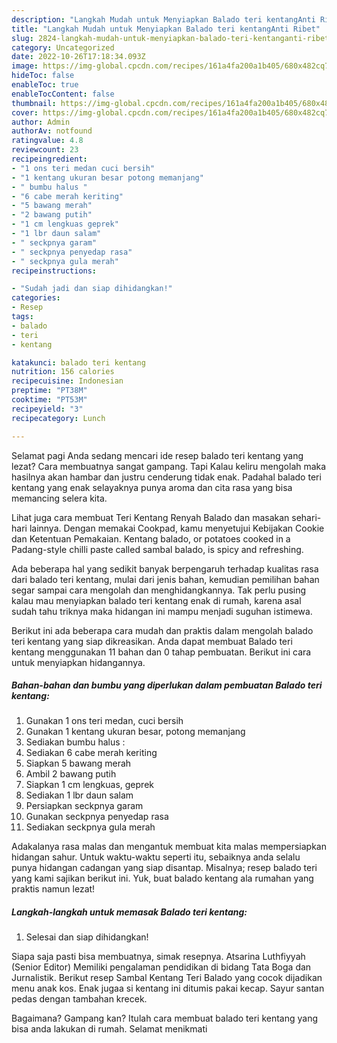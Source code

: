 ```yaml
---
description: "Langkah Mudah untuk Menyiapkan Balado teri kentangAnti Ribet"
title: "Langkah Mudah untuk Menyiapkan Balado teri kentangAnti Ribet"
slug: 2824-langkah-mudah-untuk-menyiapkan-balado-teri-kentanganti-ribet
category: Uncategorized
date: 2022-10-26T17:18:34.093Z
image: https://img-global.cpcdn.com/recipes/161a4fa200a1b405/680x482cq70/balado-teri-kentang-foto-resep-utama.jpg
hideToc: false
enableToc: true
enableTocContent: false
thumbnail: https://img-global.cpcdn.com/recipes/161a4fa200a1b405/680x482cq70/balado-teri-kentang-foto-resep-utama.jpg
cover: https://img-global.cpcdn.com/recipes/161a4fa200a1b405/680x482cq70/balado-teri-kentang-foto-resep-utama.jpg
author: Admin
authorAv: notfound
ratingvalue: 4.8
reviewcount: 23
recipeingredient:
- "1 ons teri medan cuci bersih"
- "1 kentang ukuran besar potong memanjang"
- " bumbu halus "
- "6 cabe merah keriting"
- "5 bawang merah"
- "2 bawang putih"
- "1 cm lengkuas geprek"
- "1 lbr daun salam"
- " seckpnya garam"
- " seckpnya penyedap rasa"
- " seckpnya gula merah"
recipeinstructions:

- "Sudah jadi dan siap dihidangkan!"
categories:
- Resep
tags:
- balado
- teri
- kentang

katakunci: balado teri kentang 
nutrition: 156 calories
recipecuisine: Indonesian
preptime: "PT38M"
cooktime: "PT53M"
recipeyield: "3"
recipecategory: Lunch

---
```



Selamat pagi Anda sedang mencari ide resep balado teri kentang yang lezat? Cara membuatnya sangat gampang. Tapi Kalau keliru mengolah maka hasilnya akan hambar dan justru cenderung tidak enak. Padahal balado teri kentang yang enak selayaknya punya aroma dan cita rasa yang bisa memancing selera kita.


Lihat juga cara membuat Teri Kentang Renyah Balado dan masakan sehari-hari lainnya. Dengan memakai Cookpad, kamu menyetujui Kebijakan Cookie dan Ketentuan Pemakaian. Kentang balado, or potatoes cooked in a Padang-style chilli paste called sambal balado, is spicy and refreshing.

Ada beberapa hal yang sedikit banyak berpengaruh terhadap kualitas rasa dari balado teri kentang, mulai dari jenis bahan, kemudian pemilihan bahan segar sampai cara mengolah dan menghidangkannya. Tak perlu pusing kalau mau menyiapkan balado teri kentang enak di rumah, karena asal sudah tahu triknya maka hidangan ini mampu menjadi suguhan istimewa.


Berikut ini ada beberapa cara mudah dan praktis dalam mengolah balado teri kentang yang siap dikreasikan. Anda dapat membuat Balado teri kentang menggunakan 11 bahan dan 0 tahap pembuatan. Berikut ini cara untuk menyiapkan hidangannya.

<!--inarticleads1-->

##### Bahan-bahan dan bumbu yang diperlukan dalam pembuatan Balado teri kentang:

1. Gunakan 1 ons teri medan, cuci bersih
1. Gunakan 1 kentang ukuran besar, potong memanjang
1. Sediakan  bumbu halus :
1. Sediakan 6 cabe merah keriting
1. Siapkan 5 bawang merah
1. Ambil 2 bawang putih
1. Siapkan 1 cm lengkuas, geprek
1. Sediakan 1 lbr daun salam
1. Persiapkan  seckpnya garam
1. Gunakan  seckpnya penyedap rasa
1. Sediakan  seckpnya gula merah


Adakalanya rasa malas dan mengantuk membuat kita malas mempersiapkan hidangan sahur. Untuk waktu-waktu seperti itu, sebaiknya anda selalu punya hidangan cadangan yang siap disantap. Misalnya; resep balado teri yang kami sajikan berikut ini. Yuk, buat balado kentang ala rumahan yang praktis namun lezat! 

<!--inarticleads2-->

##### Langkah-langkah untuk memasak Balado teri kentang:


1. Selesai dan siap dihidangkan!

Siapa saja pasti bisa membuatnya, simak resepnya. Atsarina Luthfiyyah (Senior Editor) Memiliki pengalaman pendidikan di bidang Tata Boga dan Jurnalistik. Berikut resep Sambal Kentang Teri Balado yang cocok dijadikan menu anak kos. Enak jugaa si kentang ini ditumis pakai kecap. Sayur santan pedas dengan tambahan krecek. 

Bagaimana? Gampang kan? Itulah cara membuat balado teri kentang yang bisa anda lakukan di rumah. Selamat menikmati
